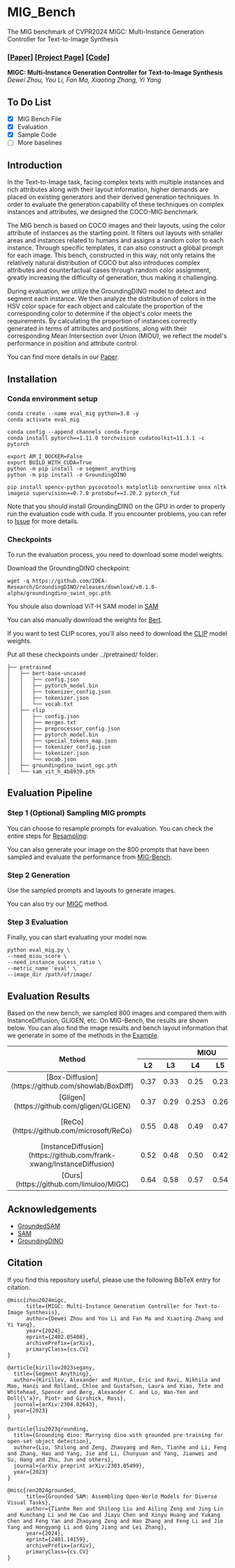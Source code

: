 # MIG_Bench
The MIG benchmark of CVPR2024 MIGC: Multi-Instance Generation Controller for Text-to-Image Synthesis

### [[Paper]](https://arxiv.org/pdf/2402.05408.pdf)     [[Project Page]](https://migcproject.github.io/)  [[Code]](https://github.com/limuloo/MIGC) 
**MIGC: Multi-Instance Generation Controller for Text-to-Image Synthesis**
<br>_Dewei Zhou, You Li, Fan Ma, Xiaoting Zhang, Yi Yang_<br>
## To Do List
- [x] MIG Bench File
- [x] Evaluation
- [x] Sample Code
- [ ] More baselines

## Introduction

In the Text-to-Image task, facing complex texts with multiple instances and rich attributes along with their layout information, higher demands are placed on existing generators and their derived generation techniques. In order to evaluate the generation capability of these techniques on complex instances and attributes, we designed the COCO-MIG benchmark.


The MIG bench is based on COCO images and their layouts, using the color attribute of instances as the starting point. It filters out layouts with smaller areas and instances related to humans and assigns a random color to each instance. Through specific templates, it can also construct a global prompt for each image. This bench, constructed in this way, not only retains the relatively natural distribution of COCO but also introduces complex attributes and counterfactual cases through random color assignment, greatly increasing the difficulty of generation, thus making it challenging.

During evaluation, we utilize the GroundingDINO model to detect and segment each instance. We then analyze the distribution of colors in the HSV color space for each object and calculate the proportion of the corresponding color to determine if the object's color meets the requirements. By calculating the proportion of instances correctly generated in terms of attributes and positions, along with their corresponding Mean Intersection over Union (MIOU), we reflect the model's performance in position and attribute control.

You can find more details in our [Paper](https://arxiv.org/pdf/2402.05408.pdf).

## Installation

### Conda environment setup
```
conda create --name eval_mig python=3.8 -y
conda activate eval_mig

conda config --append channels conda-forge
conda install pytorch==1.11.0 torchvision cudatoolkit=11.3.1 -c pytorch

export AM_I_DOCKER=False
export BUILD_WITH_CUDA=True
python -m pip install -e segment_anything
python -m pip install -e GroundingDINO

pip install opencv-python pycocotools matplotlib onnxruntime onnx nltk imageio supervision==0.7.0 protobuf==3.20.2 pytorch_fid
```

Note that you should install GroundingDINO on the GPU in order to properly run the evaluation code with cuda. If you encounter problems, you can refer to [Issue](https://github.com/IDEA-Research/GroundingDINO/issues/175) for more details.

### Checkpoints
To run the evaluation process, you need to download some model weights.

Download the GroundingDINO checkpoint:
```
wget -q https://github.com/IDEA-Research/GroundingDINO/releases/download/v0.1.0-alpha/groundingdino_swint_ogc.pth
```
You shoule also download ViT-H SAM model in [SAM](https://dl.fbaipublicfiles.com/segment_anything/sam_vit_h_4b8939.pth)

You can also manually download the weights for [Bert](https://huggingface.co/google-bert/bert-base-uncased/tree/main).

If you want to test CLIP scores, you'll also need to download the [CLIP](https://huggingface.co/openai/clip-vit-large-patch14/tree/main) model weights.


Put all these checkpoints under ../pretrained/ folder:
```
├── pretrained
│   ├── bert-base-uncased
│   │   ├── config.json
│   │   ├── pytorch_model.bin
│   │   ├── tokenizer_config.json
│   │   ├── tokenizer.json
│   │   └── vocab.txt
│   ├── clip
│   │   ├── config.json
│   │   ├── merges.txt
│   │   ├── preprocessor_config.json
│   │   ├── pytorch_model.bin
│   │   ├── special_tokens_map.json
│   │   ├── tokenizer_config.json
│   │   ├── tokenizer.json
│   │   └── vocab.json
│   ├── groundingdino_swint_ogc.pth
│   └── sam_vit_h_4b8939.pth
```

## Evaluation Pipeline

### Step 1 (Optional) Sampling MIG prompts
You can choose to resample prompts for evaluation. You can check the entire steps for [Resampling](./bench_resample.md):

You can also generate your image on the 800 prompts that have been sampled and evaluate the performance from [MIG-Bench](https://drive.google.com/drive/folders/1mXxO7miVqgTq3N6q2QS7gFp_ML-qpsw2?usp=sharing).

### Step 2 Generation
Use the sampled prompts and layouts to generate images.

You can also try our [MIGC](https://github.com/limuloo/MIGC) method.

### Step 3 Evaluation
Finally, you can start evaluating your model now.

```
python eval_mig.py \
--need_miou_score \
--need_instance_sucess_ratio \
--metric_name 'eval' \
--image_dir /path/of/image/
```

## Evaluation Results
Based on the new bench, we sampled 800 images and compared them with InstanceDiffusion, GLIGEN, etc. On MIG-Bench, the results are shown below. You can also find the image results and bench layout information that we generate in some of the methods in the [Example](https://drive.google.com/drive/folders/1UyhNpZ099OTPy5ILho2cmWkiOH2j-FrB?usp=sharing).



<table style="text-align: center;">
  <thead>
    <tr>
      <th rowspan="2" style="text-align: center;">Method</th>
      <th colspan="6" style="text-align: center;">MIOU</th>
      <th colspan="6" style="text-align: center;">Instance Success Rate</th>
	  <th rowspan="2" style="text-align: center;">Model Type</th>
    <th rowspan="2" style="text-align: center;">Publication</th>
    </tr>
	<tr>
      <th>L2</th>
      <th>L3</th>
      <th>L4</th>
      <th>L5</th>
      <th>L6</th>
      <th>Avg</th>
	  <th>L2</th>
      <th>L3</th>
      <th>L4</th>
      <th>L5</th>
      <th>L6</th>
      <th>Avg</th>
    </tr>
  </thead>
  <tbody>
	<tr>
      <td>[Box-Diffusion](https://github.com/showlab/BoxDiff)</td>
      <td>0.37</td>
      <td>0.33</td>
      <td>0.25</td>
      <td>0.23</td>
      <td>0.23</td>
      <td>0.26</td>
	  <td>0.28</td>
      <td>0.24</td>
      <td>0.14</td>
      <td>0.12</td>
      <td>0.13</td>
      <td>0.16</td>
	  <td>Training-free</td>
    <td>ICCV2023</td>
    </tr>
	<tr>
      <td>[Gligen](https://github.com/gligen/GLIGEN)</td>
      <td>0.37</td>
      <td>0.29</td>
      <td>0.253</td>
      <td>0.26</td>
      <td>0.26</td>
      <td>0.27</td>
	<td>0.42</td>
      <td>0.32</td>
      <td>0.27</td>
      <td>0.27</td>
      <td>0.28</td>
      <td>0.30</td>
	  <td>Adapter</td>
    <td>CVPR2023</td>
    </tr>
	<tr>
      <td>[ReCo](https://github.com/microsoft/ReCo)</td>
      <td>0.55</td>
      <td>0.48</td>
      <td>0.49</td>
      <td>0.47</td>
      <td>0.49</td>
      <td>0.49</td>
	  <td>0.63</td>
      <td>0.53</td>
      <td>0.55</td>
      <td>0.52</td>
      <td>0.55</td>
      <td>0.55</td>
	  <td>Full model tuning</td>
    <td>CVPR2023</td>
    </tr>
	<tr>
      <td>[InstanceDiffusion](https://github.com/frank-xwang/InstanceDiffusion)</td>
      <td>0.52</td>
      <td>0.48</td>
      <td>0.50</td>
      <td>0.42</td>
      <td>0.42</td>
      <td>0.46</td>
	  <td>0.58</td>
      <td>0.52</td>
      <td>0.55</td>
      <td>0.47</td>
      <td>0.47</td>
      <td>0.51</td>
	  <td>Adapter</td>
    <td>CVPR2024</td>
    </tr>
	<tr>
      <td>[Ours](https://github.com/limuloo/MIGC)</td>
      <td>0.64</td>
      <td>0.58</td>
      <td>0.57</td>
      <td>0.54</td>
      <td>0.57</td>
      <td>0.56</td>
	  <td>0.74</td>
      <td>0.67</td>
      <td>0.67</td>
      <td>0.63</td>
      <td>0.66</td>
      <td>0.66</td>
	  <td>Adapter</td>
    <td>CVPR2024</td>
    </tr>
  </tbody>
</table>

## Acknowledgements
- [GroundedSAM](https://github.com/IDEA-Research/Grounded-Segment-Anything)
- [SAM](https://github.com/facebookresearch/segment-anything)
- [GroundingDINO](https://github.com/IDEA-Research/GroundingDINO)



## Citation
If you find this repository useful, please use the following BibTeX entry for citation.
```
@misc{zhou2024migc,
      title={MIGC: Multi-Instance Generation Controller for Text-to-Image Synthesis}, 
      author={Dewei Zhou and You Li and Fan Ma and Xiaoting Zhang and Yi Yang},
      year={2024},
      eprint={2402.05408},
      archivePrefix={arXiv},
      primaryClass={cs.CV}
}

@article{kirillov2023segany,
  title={Segment Anything}, 
  author={Kirillov, Alexander and Mintun, Eric and Ravi, Nikhila and Mao, Hanzi and Rolland, Chloe and Gustafson, Laura and Xiao, Tete and Whitehead, Spencer and Berg, Alexander C. and Lo, Wan-Yen and Doll{\'a}r, Piotr and Girshick, Ross},
  journal={arXiv:2304.02643},
  year={2023}
}

@article{liu2023grounding,
  title={Grounding dino: Marrying dino with grounded pre-training for open-set object detection},
  author={Liu, Shilong and Zeng, Zhaoyang and Ren, Tianhe and Li, Feng and Zhang, Hao and Yang, Jie and Li, Chunyuan and Yang, Jianwei and Su, Hang and Zhu, Jun and others},
  journal={arXiv preprint arXiv:2303.05499},
  year={2023}
}

@misc{ren2024grounded,
      title={Grounded SAM: Assembling Open-World Models for Diverse Visual Tasks}, 
      author={Tianhe Ren and Shilong Liu and Ailing Zeng and Jing Lin and Kunchang Li and He Cao and Jiayu Chen and Xinyu Huang and Yukang Chen and Feng Yan and Zhaoyang Zeng and Hao Zhang and Feng Li and Jie Yang and Hongyang Li and Qing Jiang and Lei Zhang},
      year={2024},
      eprint={2401.14159},
      archivePrefix={arXiv},
      primaryClass={cs.CV}
}
```